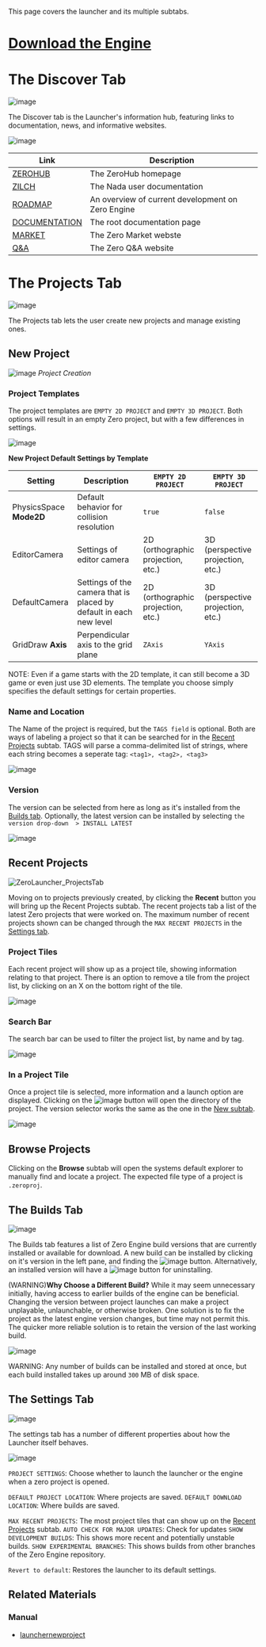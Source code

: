 This page covers the launcher and its multiple subtabs.

 #  [Download the Engine](http://download.zeroengine.io )

 # The Discover Tab


![image](https://media.githubusercontent.com/media/zeroengineteam/ZeroFiles/master/doc_files/47808.png)

The Discover tab is the Launcher's information hub, featuring links to documentation, news, and informative websites.



![image](https://media.githubusercontent.com/media/zeroengineteam/ZeroFiles/master/doc_files/47822.png)


| Link | Description |
| -- | -- |
| [ZEROHUB](https://dev.zeroengine.io/) | The ZeroHub homepage |
| [ZILCH](https://github.com/ZilchEngine/ZilchDocs/blob/master/zero_editor_documentation/zeromanual/nada_in_zero.markdown) | The Nada user documentation |
| [ROADMAP](https://dev.zeroengine.io/project/board/52/) | An overview of current development on Zero Engine |
| [DOCUMENTATION](https://github.com/ZilchEngine/ZilchDocs/blob/master.markdown) | The root documentation page |
| [MARKET](https://market.zeroengine.io/) | The Zero Market webste |
| [Q&A](https://ask.zeroengine.io/) | The Zero Q&A website |

 # The Projects Tab


![image](https://media.githubusercontent.com/media/zeroengineteam/ZeroFiles/master/doc_files/47829.png)

The Projects tab lets the user create new projects and manage existing ones.

 ## New Project


![image](https://media.githubusercontent.com/media/zeroengineteam/ZeroFiles/master/doc_files/47798.png) *Project Creation*

 ### Project Templates
The project templates are `EMPTY 2D PROJECT` and `EMPTY 3D PROJECT`. Both options will result in an empty Zero project, but with a few differences in settings.


![image](https://media.githubusercontent.com/media/zeroengineteam/ZeroFiles/master/doc_files/47778.png)


**New Project Default Settings by Template**

| **Setting**  | **Description** | `EMPTY 2D PROJECT` | `EMPTY 3D PROJECT` |
|--------------|-----------------|----------------------|----------------------|
| PhysicsSpace **Mode2D** | Default behavior for collision resolution | `true` | `false` |
| EditorCamera | Settings of editor camera | 2D (orthographic projection, etc.) | 3D (perspective projection, etc.) |
| DefaultCamera | Settings of the camera that is placed by default in each new level | 2D (orthographic projection, etc.) | 3D (perspective projection, etc.) |
| GridDraw **Axis** | Perpendicular axis to the grid plane | `ZAxis` | `YAxis` |

NOTE: Even if a game starts with the 2D template, it can still become a 3D game or even just use 3D elements.  The template you choose simply specifies the default settings for certain properties.

 ### Name and Location
The Name  of the project is required, but the `TAGS field` is optional.  Both are ways of labeling a project so that it can be searched for in the [Recent Projects](https://github.com/ZilchEngine/ZilchDocs/blob/master/zero_editor_documentation/zeromanual/editor/launcher.markdown#recent-projects) subtab.  TAGS  will parse a comma-delimited list of strings, where each string becomes a seperate tag: `<tag1>, <tag2>, <tag3>`


![image](https://media.githubusercontent.com/media/zeroengineteam/ZeroFiles/master/doc_files/47800.png)


 ### Version
The version can be selected from here as long as it's installed from the [Builds tab](https://github.com/ZilchEngine/ZilchDocs/blob/master/zero_editor_documentation/zeromanual/editor/launcher.markdown#the-builds-tab).  Optionally, the latest version can be installed by selecting `the version drop-down  > INSTALL LATEST`


![image](https://media.githubusercontent.com/media/zeroengineteam/ZeroFiles/master/doc_files/47796.png)


 ## Recent Projects


![ZeroLauncher_ProjectsTab](https://media.githubusercontent.com/media/zeroengineteam/ZeroFiles/master/doc_files/47866.gif)


Moving on to projects previously created, by clicking the **Recent** button you will bring up the Recent Projects subtab.
The recent projects tab a list of the latest Zero projects that were worked on.  The maximum number of recent projects shown can be changed through the `MAX RECENT PROJECTS` in the [Settings tab](https://github.com/ZilchEngine/ZilchDocs/blob/master/zero_editor_documentation/zeromanual/editor/launcher.markdown#the-settings-tab).

 ### Project Tiles
Each recent project will show up as a project tile, showing information relating to that project.  There is an option to remove a tile from the project list, by clicking on an X on the bottom right of the tile.


![image](https://media.githubusercontent.com/media/zeroengineteam/ZeroFiles/master/doc_files/47870.png)


 ### Search Bar
The search bar can be used to filter the project list, by name and by tag.


![image](https://media.githubusercontent.com/media/zeroengineteam/ZeroFiles/master/doc_files/47872.png)


 ### In a Project Tile
Once a project tile is selected, more information and a launch option are displayed.  Clicking on the ![image](https://media.githubusercontent.com/media/zeroengineteam/ZeroFiles/master/doc_files/47881.png) button will open the directory of the project.  The version selector works the same as the one in the [New subtab](https://github.com/ZilchEngine/ZilchDocs/blob/master/zero_editor_documentation/zeromanual/editor/launcher.markdown#new-project).


![image](https://media.githubusercontent.com/media/zeroengineteam/ZeroFiles/master/doc_files/47879.png)


 ## Browse Projects
Clicking on the **Browse** subtab will open the systems default explorer to manually find and locate a project.  The expected file type of a project is `.zeroproj`.

 ## The Builds Tab


![image](https://media.githubusercontent.com/media/zeroengineteam/ZeroFiles/master/doc_files/47891.png)


The Builds tab features a list of Zero Engine build versions that are currently installed or available for download.  A new build can be installed by clicking on it's version in the left pane, and finding the ![image](https://media.githubusercontent.com/media/zeroengineteam/ZeroFiles/master/doc_files/47885.png) button.  Alternatively, an installed version will have a ![image](https://media.githubusercontent.com/media/zeroengineteam/ZeroFiles/master/doc_files/47889.png) button for uninstalling.

(WARNING)**Why Choose a Different Build?**
While it may seem unnecessary initially, having access to earlier builds of the engine can be beneficial.  Changing the version between project launches can make a project unplayable, unlaunchable, or otherwise broken.  One solution is to fix the project as the latest engine version changes, but time may not permit this.  The quicker more reliable solution is to retain the version of the last working build.



![image](https://media.githubusercontent.com/media/zeroengineteam/ZeroFiles/master/doc_files/47883.png)


WARNING:
Any number of builds can be installed and stored at once, but each build installed takes up around `300` MB of disk space.

 ## The Settings Tab


![image](https://media.githubusercontent.com/media/zeroengineteam/ZeroFiles/master/doc_files/47893.png)


The settings tab has a number of different properties about how the Launcher itself behaves.



![image](https://media.githubusercontent.com/media/zeroengineteam/ZeroFiles/master/doc_files/47897.png)


`PROJECT SETTINGS`: Choose whether to launch the launcher or the engine when a zero project is opened.

`DEFAULT PROJECT LOCATION`: Where projects are saved.
`DEFAULT DOWNLOAD LOCATION`: Where builds are saved.

`MAX RECENT PROJECTS`: The most project tiles that can show up on the [Recent Projects](https://github.com/ZilchEngine/ZilchDocs/blob/master/zero_editor_documentation/zeromanual/editor/launcher.markdown#recent-projects) subtab.
`AUTO CHECK FOR MAJOR UPDATES`:  Check for updates
`SHOW DEVELOPMENT BUILDS`: This shows more recent and potentially unstable builds.
`SHOW EXPERIMENTAL BRANCHES`:  This shows builds from other branches of the Zero Engine repository.

`Revert to default`:  Restores the launcher to its default settings.

 ## Related Materials
 ### Manual
- [launchernewproject](https://github.com/ZilchEngine/ZilchDocs/blob/master/zero_editor_documentation/zeromanual/editor/editorcommands/launchernewproject.markdown) 

 
